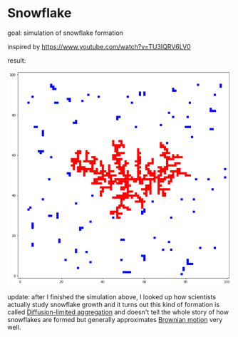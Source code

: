 # Snowflake
goal: simulation of snowflake formation

inspired by https://www.youtube.com/watch?v=TU3IQRV6LV0

result:

![result of simulation](Simulation.png)

update: after I finished the simulation above, I looked up how scientists actually study snowflake growth and it turns out this kind of formation is called [Diffusion-limited aggregation](https://en.wikipedia.org/wiki/Diffusion-limited_aggregation) and doesn't tell the whole story of how snowflakes are formed but generally approximates [Brownian motion](https://en.wikipedia.org/wiki/Brownian_motion) very well.
